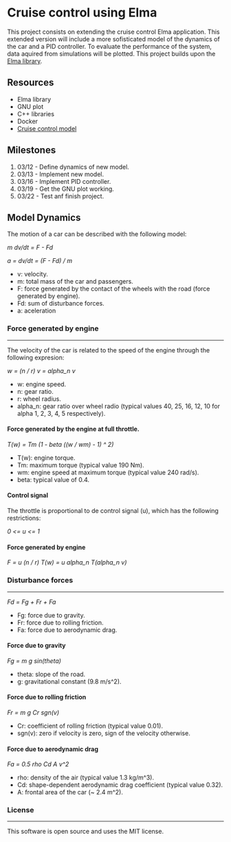 # Cruise control using Elma

This project consists on extending the cruise control Elma application. This extended version will include a more sofisticated model of the dynamics of the car and a PID controller. To evaluate the performance of the system, data aquired from simulations will be plotted. This project builds upon the [Elma library](https://github.com/klavinslab/elma.git).

## Resources

- Elma library
- GNU plot
- C++ libraries 
- Docker
- [Cruise control model](http://www.cds.caltech.edu/~murray/amwiki/index.php/Cruise_control)

## Milestones

1. 03/12 - Define dynamics of new model.
2. 03/13 - Implement new model.
3. 03/16 - Implement PID controller. 
4. 03/19 - Get the GNU plot working.
5. 03/22 - Test anf finish project.

## Model Dynamics

The motion of a car can be described with the following model:

  *m dv/dt = F - Fd*

  *a = dv/dt = (F - Fd) / m*

  - v: velocity.
  - m: total mass of the car and passengers. 
  - F: force generated by the contact of the wheels with the road (force generated by engine). 
  - Fd: sum of disturbance forces.
  - a: aceleration

### Force generated by engine
---

The velocity of the car is related to the speed of the engine through the following expresion:

  *w = (n / r) v = alpha_n v*
    
  - w: engine speed.     
  - n: gear ratio.     
  - r: wheel radius.     
  - alpha_n: gear ratio over wheel radio (typical values 40, 25, 16, 12, 10 for alpha 1, 2, 3, 4, 5 respectively).     

#### Force generated by the engine at full throttle.

  *T(w) = Tm (1 - beta ((w / wm) - 1) ^ 2)*
 
  - T(w): engine torque. 
  - Tm: maximum torque (typical value 190 Nm).
  - wm: engine speed at maximum torque (typical value 240 rad/s).
  - beta: typical value of 0.4.

#### Control signal

The throttle is proportional to de control signal (u), which has the following restrictions:

  *0 <= u <= 1*
    
#### Force generated by engine
  
  *F = u (n / r) T(w) = u alpha_n T(alpha_n v)*
    
### Disturbance forces 
---

  *Fd = Fg + Fr + Fa*
    
  - Fg: force due to gravity.
  - Fr: force due to rolling friction. 
  - Fa: force due to aerodynamic drag.  

#### Force due to gravity

  *Fg = m g sin(theta)* 
  
  - theta: slope of the road.
  - g: gravitational constant (9.8 m/s^2).

#### Force due to rolling friction

  *Fr = m g Cr sgn(v)*
    
  - Cr: coefficient of rolling friction (typical value 0.01).
  - sgn(v): zero if velocity is zero, sign of the velocity otherwise.

#### Force due to aerodynamic drag

  *Fa = 0.5 rho Cd A v^2*
    
  - rho: density of the air (typical value 1.3 kg/m^3).
  - Cd: shape-dependent aerodynamic drag coefficient (typical value 0.32).
  - A: frontal area of the car (~ 2.4 m^2).

  


### License
---

This software is open source and uses the MIT license. 

